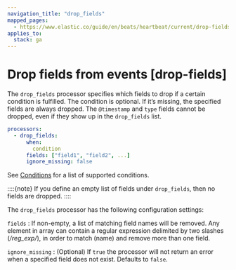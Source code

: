 ```yaml
---
navigation_title: "drop_fields"
mapped_pages:
  - https://www.elastic.co/guide/en/beats/heartbeat/current/drop-fields.html
applies_to:
  stack: ga
---
```


# Drop fields from events [drop-fields]


The `drop_fields` processor specifies which fields to drop if a certain condition is fulfilled. The condition is optional. If it’s missing, the specified fields are always dropped. The `@timestamp` and `type` fields cannot be dropped, even if they show up in the `drop_fields` list.

```yaml
processors:
  - drop_fields:
      when:
        condition
      fields: ["field1", "field2", ...]
      ignore_missing: false
```

See [Conditions](/reference/heartbeat/defining-processors.md#conditions) for a list of supported conditions.

::::{note}
If you define an empty list of fields under `drop_fields`, then no fields are dropped.
::::


The `drop_fields` processor has the following configuration settings:

`fields`
:   If non-empty, a list of matching field names will be removed. Any element in array can contain a regular expression delimited by two slashes (*/reg_exp/*), in order to match (name) and remove more than one field.

`ignore_missing`
:   (Optional) If `true` the processor will not return an error when a specified field does not exist. Defaults to `false`.

